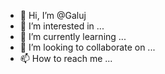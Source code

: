 - 👋 Hi, I’m @Galuj
- 👀 I’m interested in ...
- 🌱 I’m currently learning ...
- 💞️ I’m looking to collaborate on ...
- 📫 How to reach me ...

<!---
Galuj/Galuj is a ✨ special ✨ repository because its `README.md` (this file) appears on your GitHub profile.
You can click the Preview link to take a look at your changes.
--->
